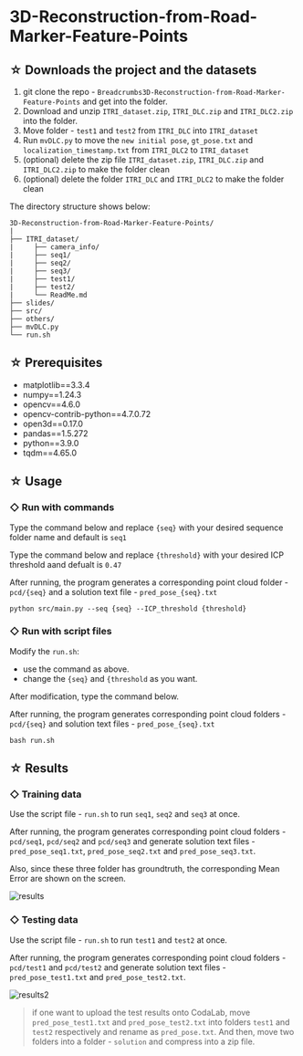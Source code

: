 # 3D-Reconstruction-from-Road-Marker-Feature-Points

## ☆ Downloads the project and the datasets
1. git clone the repo - `Breadcrumbs3D-Reconstruction-from-Road-Marker-Feature-Points` and get into the folder.
2. Download and unzip `ITRI_dataset.zip`, `ITRI_DLC.zip` and `ITRI_DLC2.zip` into the folder.
3. Move folder - `test1` and `test2` from `ITRI_DLC` into `ITRI_dataset`
4. Run `mvDLC.py` to move the `new initial pose`, `gt_pose.txt` and `localization_timestamp.txt` from `ITRI_DLC2` to `ITRI_dataset`
5. (optional) delete the zip file `ITRI_dataset.zip`, `ITRI_DLC.zip` and `ITRI_DLC2.zip` to make the folder clean
5. (optional) delete the folder `ITRI_DLC` and `ITRI_DLC2` to make the folder clean

The directory structure shows below:
```
3D-Reconstruction-from-Road-Marker-Feature-Points/
|
├── ITRI_dataset/
|     ├── camera_info/
|     ├── seq1/
|     ├── seq2/
|     ├── seq3/
|     ├── test1/
|     ├── test2/
|     └── ReadMe.md
├── slides/
├── src/
├── others/
├── mvDLC.py
└── run.sh
```

## ☆ Prerequisites
* matplotlib==3.3.4
* numpy==1.24.3
* opencv==4.6.0
* opencv-contrib-python==4.7.0.72
* open3d==0.17.0
* pandas==1.5.272
* python==3.9.0
* tqdm==4.65.0

## ☆ Usage
### ◇ Run with commands
Type the command below and replace `{seq}` with your desired sequence folder name and default is `seq1`

Type the command below and replace `{threshold}` with your desired ICP threshold aand defualt is `0.47`

After running, the program generates a corresponding point cloud folder - `pcd/{seq}` and a solution text file - `pred_pose_{seq}.txt`
```
python src/main.py --seq {seq} --ICP_threshold {threshold}
```
### ◇ Run with script files
Modify the `run.sh`:
* use the command as above.
* change the `{seq}` and `{threshold` as you want.
  
After modification, type the command below.

After running, the program generates corresponding point cloud folders - `pcd/{seq}` and solution text files - `pred_pose_{seq}.txt`
```
bash run.sh
```

## ☆ Results
### ◇ Training data
Use the script file - `run.sh` to run `seq1`, `seq2` and `seq3` at once.

After running, the program generates corresponding point cloud folders - `pcd/seq1`, `pcd/seq2` and `pcd/seq3` and generate solution text files - `pred_pose_seq1.txt`, `pred_pose_seq2.txt` and `pred_pose_seq3.txt`.

Also, since these three folder has groundtruth, the corresponding Mean Error are shown on the screen.

![results](https://github.com/patrick0314/3D-Reconstruction-from-Road-Marker-Feature-Points/assets/47914151/301b1266-9c4f-4673-a9b3-ad368db58ed9)

### ◇ Testing data
Use the script file - `run.sh` to run `test1` and `test2` at once.

After running, the program generates corresponding point cloud folders - `pcd/test1` and `pcd/test2` and generate solution text files - `pred_pose_test1.txt` and `pred_pose_test2.txt`.

![results2](https://github.com/patrick0314/3D-Reconstruction-from-Road-Marker-Feature-Points/assets/47914151/48912428-4303-4234-9de4-de30207d319d)

> if one want to upload the test results onto CodaLab, move `pred_pose_test1.txt` and `pred_pose_test2.txt` into folders `test1` and `test2` respectively and rename as `pred_pose.txt`. And then, move two folders into a folder - `solution` and compress into a zip file.
